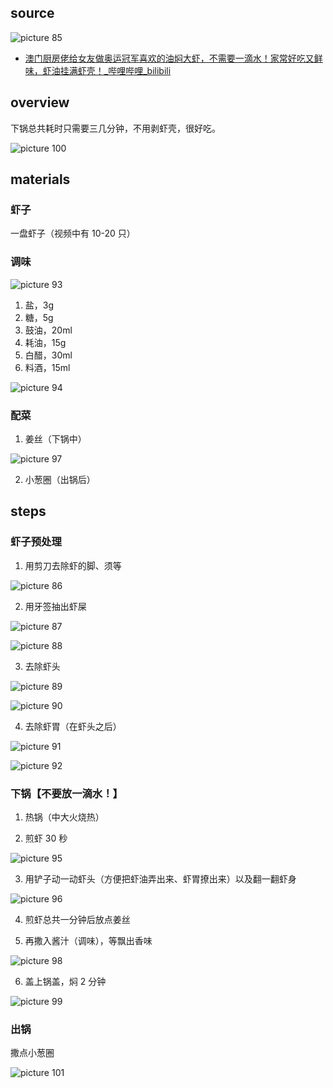 ## source

![picture 85](https://mark-vue-oss.oss-cn-hangzhou.aliyuncs.com/readme-1651978465404-3baf3bd80ddebebbca14bbd2bc32ca22b261171bf9770d5db8472a2be7ddc88e.png)

- [澳门厨房佬给女友做奥运冠军喜欢的油焖大虾，不需要一滴水！家常好吃又鲜味，虾油挂满虾壳！\_哔哩哔哩\_bilibili](https://www.bilibili.com/video/BV1DP4y1s7zu)

## overview

下锅总共耗时只需要三几分钟，不用剥虾壳，很好吃。

![picture 100](https://mark-vue-oss.oss-cn-hangzhou.aliyuncs.com/readme-1651979241577-fd5ff76c04b0f58f76884d8d76de4ecea82ee1af61c5d860b297d586b1a8a82f.png)

## materials

### 虾子

一盘虾子（视频中有 10-20 只）

### 调味

![picture 93](https://mark-vue-oss.oss-cn-hangzhou.aliyuncs.com/readme-1651978782091-46d0e635aaf005db5de1468e2ec6d335b9116c114ca58b35cf4339c0e9a3ad03.png)

1. 盐，3g
2. 糖，5g
3. 鼓油，20ml
4. 耗油，15g
5. 白醋，30ml
6. 料酒，15ml

![picture 94](https://mark-vue-oss.oss-cn-hangzhou.aliyuncs.com/readme-1651978848311-9082799ab54eaaea16622d3980ed1aaa3d66d4d062472c7a87b44925328c3644.png)

### 配菜

1. 姜丝（下锅中）

![picture 97](https://mark-vue-oss.oss-cn-hangzhou.aliyuncs.com/readme-1651979098385-6af8a0047ff870f0e392a31aa470289b4f2718e5dc752390ad3218e960f31bf0.png)

2. 小葱圈（出锅后）

## steps

### 虾子预处理

1. 用剪刀去除虾的脚、须等

![picture 86](https://mark-vue-oss.oss-cn-hangzhou.aliyuncs.com/readme-1651978569555-b9dd6b2e6e4995b1da986450c55b6e37b60d371456377ba77f863ae2b6140339.png)

2. 用牙签抽出虾屎

![picture 87](https://mark-vue-oss.oss-cn-hangzhou.aliyuncs.com/readme-1651978638981-f919f4f4146da19ae4d190f8350f34143d4ee3fe4e1e5152140c43666dd796fa.png)

![picture 88](https://mark-vue-oss.oss-cn-hangzhou.aliyuncs.com/readme-1651978655064-3a180c09be6b829067b29414f45a12fbcc2b4eedb707abda8665269a8aa3d8df.png)

3. 去除虾头

![picture 89](https://mark-vue-oss.oss-cn-hangzhou.aliyuncs.com/readme-1651978701860-feeebc7085873b9388c99037940e125e71c93b348309ea2eececfb2c27621209.png)

![picture 90](https://mark-vue-oss.oss-cn-hangzhou.aliyuncs.com/readme-1651978713330-ab0c8ef29419cb686df8d6a69fe05926a1f249882da7fec070844be7fecdce15.png)

4. 去除虾胃（在虾头之后）

![picture 91](https://mark-vue-oss.oss-cn-hangzhou.aliyuncs.com/readme-1651978748969-2d5237ac8c82f98a33378cbab9339c22b06b075df62a7bc7c02053099305b803.png)

![picture 92](https://mark-vue-oss.oss-cn-hangzhou.aliyuncs.com/readme-1651978760643-46d0e635aaf005db5de1468e2ec6d335b9116c114ca58b35cf4339c0e9a3ad03.png)

### 下锅【不要放一滴水！】

1. 热锅（中大火烧热）

2. 煎虾 30 秒

![picture 95](https://mark-vue-oss.oss-cn-hangzhou.aliyuncs.com/readme-1651978920995-6048de0ed7807f7d233cf0729ddfef14980fb40900b8da39240f4823962b78b0.png)

3. 用铲子动一动虾头（方便把虾油弄出来、虾胃撩出来）以及翻一翻虾身

![picture 96](https://mark-vue-oss.oss-cn-hangzhou.aliyuncs.com/readme-1651978943646-511195cc31b84cc7b2075009a2ed5355109eb5c991c982f71928acfbc45430fe.png)

4. 煎虾总共一分钟后放点姜丝

5. 再撒入酱汁（调味），等飘出香味

![picture 98](https://mark-vue-oss.oss-cn-hangzhou.aliyuncs.com/readme-1651979129868-5d49e41214cc21a06fa820d6d903ede861deff83e81a5caa61fcd55f6a1e2309.png)

6. 盖上锅盖，焖 2 分钟

![picture 99](https://mark-vue-oss.oss-cn-hangzhou.aliyuncs.com/readme-1651979186922-43cec680da4f50c710470244b618936bf762d7f01ce8eb51de835e7800f479d3.png)

### 出锅

撒点小葱圈

![picture 101](https://mark-vue-oss.oss-cn-hangzhou.aliyuncs.com/readme-1651979310555-310de6b86d2c6ca24340d77faf7359a081bf5627101f5006f0dd5ccf7519299b.png)
